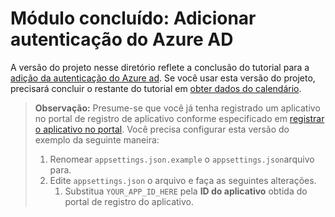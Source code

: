 # <a name="completed-module-add-azure-ad-authentication"></a>Módulo concluído: Adicionar autenticação do Azure AD

A versão do projeto nesse diretório reflete a conclusão do tutorial para a [adição da autenticação do Azure ad](https://docs.microsoft.com/graph/tutorials/dotnet-core?tutorial-step=3). Se você usar esta versão do projeto, precisará concluir o restante do tutorial em [obter dados do calendário](https://docs.microsoft.com/graph/tutorials/dotnet-core?tutorial-step=4).

> **Observação:** Presume-se que você já tenha registrado um aplicativo no portal de registro de aplicativo conforme especificado em [registrar o aplicativo no portal](https://docs.microsoft.com/graph/tutorials/dotnet-core?tutorial-step=2). Você precisa configurar esta versão do exemplo da seguinte maneira:
>
> 1. Renomear `appsettings.json.example` o `appsettings.json`arquivo para.
> 1. Edite `appsettings.json` o arquivo e faça as seguintes alterações.
>     1. Substitua `YOUR_APP_ID_HERE` pela **ID do aplicativo** obtida do portal de registro do aplicativo.
